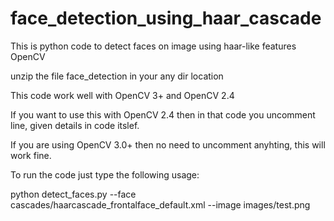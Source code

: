 # face_detection_using_haar_cascade
This is python code to detect faces on image using haar-like features OpenCV

unzip the file face_detection in your any dir location

This code work well with OpenCV 3+ and OpenCV 2.4

If you want to use this with OpenCV 2.4 then in that code you uncomment line, given details in code itslef.

If you are using OpenCV 3.0+ then no need to uncomment anyhting, this will work fine.

To run the code just type the following usage:

python detect_faces.py --face cascades/haarcascade_frontalface_default.xml --image images/test.png


 

